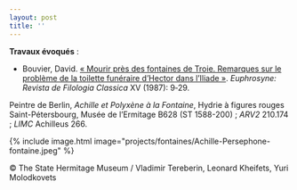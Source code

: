 ```yaml
---
layout: post
title: ''
---
```


**Travaux évoqués** : 
- Bouvier, David. [«&nbsp;Mourir près des fontaines de Troie. Remarques sur le problème de la toilette funéraire d’Hector dans l’Iliade&nbsp;»](https://doi.org/10.1484/J.EUPHR.5.126634). <i>Euphrosyne: Revista de Filologia Classica</i> XV (1987): 9‑29.

Peintre de Berlin, <i>Achille et Polyxène à la Fontaine</i>, Hydrie à figures rouges Saint-Pétersbourg, Musée de l’Ermitage B628 (ST 1588-200) ; <i>ARV2</i> 210.174 ; <i>LIMC</i> Achilleus 266.

{% include image.html image="projects/fontaines/Achille-Persephone-fontaine.jpeg" %}

© The State Hermitage Museum / Vladimir Tereberin, Leonard Kheifets, Yuri Molodkovets